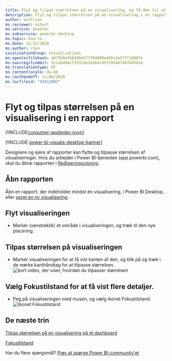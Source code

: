 ```yaml
---
title: Flyt og tilpas størrelsen på en visualisering, og få den til at skille sig ud
description: Flyt og tilpas størrelsen på en visualisering i en rapport i Power BI-tjenesten og Desktop
author: msftrien
ms.reviewer: mihart
ms.service: powerbi
ms.subservice: powerbi-desktop
ms.topic: how-to
ms.date: 12/31/2018
ms.author: rien
LocalizationGroup: Visualizations
ms.openlocfilehash: dd7920afb8438e577f0d800ed56c2a577f18807e
ms.sourcegitcommit: 5ccab484cf3532ae3a16acd5fc954b7947bd543a
ms.translationtype: HT
ms.contentlocale: da-DK
ms.lasthandoff: 11/06/2020
ms.locfileid: "93412803"
---
```

# <a name="move-and-resize-a-visualization-in-a-report"></a>Flyt og tilpas størrelsen på en visualisering i en rapport

[!INCLUDE[consumer-appliesto-nyyn](../includes/consumer-appliesto-nyyn.md)]    

[!INCLUDE [power-bi-visuals-desktop-banner](../includes/power-bi-visuals-desktop-banner.md)]

Designere og ejere af rapporter kan flytte og tilpasse størrelsen af visualiseringer. Hvis du arbejder i Power BI-tjenesten (app.powerbi.com), skal du åbne rapporten i [Redigeringsvisning](../create-reports/service-interact-with-a-report-in-editing-view.md). 

## <a name="open-the-report"></a>Åbn rapporten
Åbn en rapport, der indeholder mindst én visualisering, i Power BI Desktop, eller [opret en ny visualisering](power-bi-report-add-visualizations-i.md). 

## <a name="move-the-visualization"></a>Flyt visualiseringen
* Markér (venstreklik) et område i visualiseringen, og træk til den nye placering.

## <a name="resize-the-visualization"></a>Tilpas størrelsen på visualiseringen
* Markér visualiseringen for at få vist kanten af den, og klik på og træk i de mørke kanthåndtag for at tilpasse størrelsen.  
  ![kort video, der viser, hvordan du tilpasser størrelsen](media/power-bi-visualization-move-and-resize/untitled.gif)

## <a name="select-focus-mode-to-see-more-detail"></a>Vælg Fokustilstand for at få vist flere detaljer.
* Peg på visualiseringen med musen, og vælg ikonet Fokustilstand.
  ![Ikonet Fokustilstand](media/power-bi-visualization-move-and-resize/pbi_popouticon.jpg)

## <a name="next-steps"></a>De næste trin
[Tilpas størrelsen på en visualisering på et dashboard](../create-reports/service-dashboard-edit-tile.md)  

[Fokustilstand](../consumer/end-user-focus.md)

Har du flere spørgsmål? [Prøv at spørge Power BI-community'et](https://community.powerbi.com/)


